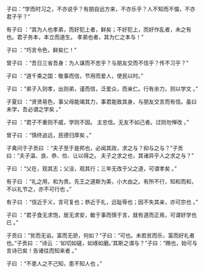 子曰：“学而时习之，不亦说乎？有朋自远方来，不亦乐乎？人不知而不愠，不亦君子乎？”

有子曰 ：“其为人也孝弟，而好犯上者，鲜矣；不好犯上，而好作乱者，未之有也。君子务本，本立而道生。 孝弟也者，其为仁之本与！”

子曰 ：“巧言令色，鲜矣仁！”

曾子曰 ：“吾日三省吾身：为人谋而不忠乎？与朋友交而不信乎？传不习乎？”

子曰 ：“道千乘之国：敬事而信，节用而爱人，使民以时。”

子曰 ：“弟子入则孝，出则弟，谨而信，泛爱众，而亲仁。行有余力，则以学文 。”

子夏曰 ：“贤贤易色，事父母能竭其力，事君能致其身，与朋友交言而有信。虽曰未学，吾必谓之学矣 。”

子曰 ：“君子不重则不威，学则不固。 主忠信。无友不如己者。过则勿惮改 。”

曾子曰 ：“慎终追远，民德归厚矣 。”

子禽问于子贡曰 ：“夫子至于是邦也，必闻其政，求之与？抑与之与？”子贡曰：“夫子温、良、恭、俭、让以得之。 夫子之求之也，其诸异乎人之求之与？”

子曰 ：“父在，观其志；父没，观其行；三年无改于父之道，可谓孝矣 。”

有子曰 ：“礼之用，和为贵。先王之道斯为美，小大由之。有所不行，知和而和，不以礼节之，亦不可行也 。”

有子曰 ：“信近于义，言可复也；恭近于礼，远耻辱也；因不失其亲，亦可宗也 。”

子曰 ：“君子食无求饱，居无求安，敏于事而慎于言，就有道而正焉，可谓好学也已 。”

子贡曰：“贫而无谄，富而无骄，何如？”子曰：“可也。未若贫而乐，富而好礼者也。”子贡曰 ：“诗云 ：‘如切如磋，如琢如磨。’其斯之谓与？”子曰：“赐也，始可与言诗已矣！告诸往而知来者 。”

子曰 ：“不患人之不己知，患不知人也 。”